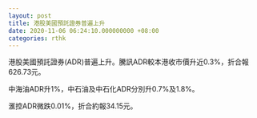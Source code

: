 ```yaml
---
layout: post
title: 港股美國預託證券普遍上升
date: 2020-11-06 06:24:10.000000000 +08:00
categories: rthk
---
```


港股美國預託證券(ADR)普遍上升。騰訊ADR較本港收市價升近0.3%，折合報626.73元。

中海油ADR升1%，中石油及中石化ADR分別升0.7%及1.8%。

滙控ADR微跌0.01%，折合約報34.15元。
